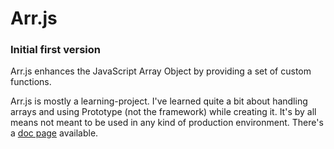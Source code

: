 # Arr.js
### Initial first version
Arr.js enhances the JavaScript Array Object by providing a set of custom functions. 

Arr.js is mostly a learning-project. I've learned quite a bit about handling arrays and using Prototype (not the framework) while creating it. It's by all means not meant to be used in any kind of production environment. There's a [doc page](http://kevingimbel.com/arr-js/doc/arr.js.html) available. 